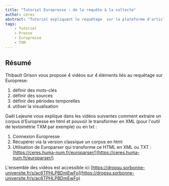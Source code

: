 ```yaml
---
title: "Tutoriel Europresse : de la requête à la collecte"
author: ceres
abstract: "Tutoriel expliquant le requêtage  sur la plateforme d'articles de Presse Europresse et comment en extraire un corpus qui puisse servir dans des outils de textométrie."
tags:
    - Tutoriel
    - Presse
    - Europresse
    - TXM
---
```


## Résumé

 Thibault Grison vous propose 4 vidéos sur 4 éléments liés au requêtage sur Europrese:

1. définir des mots-clés
2. définir des sources
3. définir des périodes temporelles
4. utiliser la visualisation


 Gaël Lejeune vous explique dans les vidéos suivantes comment extraire un corpus d'Europresse en html et pouvoir le transformer en XML (pour l'outil de textométrie TXM par exemple) ou en txt :

1. Connexion Europresse
 2. Récupérer via la version classique un corpus en html
 3. Utilisation de Europarser qui transforme ce HTML en XML ou TXT : [https://ceres.huma-num.fr/europarser/](https://ceres.huma-num.fr/europarser/) 

 L'ensemble des vidéos est accessible ici [https://dropsu.sorbonne-universite.fr/s/ac6TPHLPBDmEwFo](https://dropsu.sorbonne-universite.fr/s/ac6TPHLPBDmEwFo)

<!--
Vidéos en Mkv qui ne passent pas sur Firefox
4 de Thibault
     <video width="320" height="240" controls>
        <source src="https://dropsu.sorbonne-universite.fr/s/ac6TPHLPBDmEwFo/download?path=%2F&files=1_D%C3%A9finir_Mots_Cl%C3%A9s.mkv&downloadStartSecret=zj8oqilj36d" type="video/mkv">
        Download the
        <a href="https://dropsu.sorbonne-universite.fr/s/ac6TPHLPBDmEwFo/download?path=%2F&files=1_D%C3%A9finir_Mots_Cl%C3%A9s.mkv&downloadStartSecret=zj8oqilj36d">MKV</a>
        video.
    </video>
    
     <video width="320" height="240" controls>
        <source src="https://dropsu.sorbonne-universite.fr/s/ac6TPHLPBDmEwFo/download?path=%2F&files=2_D%C3%A9finir_Sources.mkv&downloadStartSecret=kthh4m43qzb" type="video/mkv">
        Download the
        <a href="https://dropsu.sorbonne-universite.fr/s/ac6TPHLPBDmEwFo/download?path=%2F&files=2_D%C3%A9finir_Sources.mkv&downloadStartSecret=kthh4m43qzb">MKV</a>
        video.
    </video>
    
     <video width="320" height="240" controls>
        <source src="https://dropsu.sorbonne-universite.fr/s/ac6TPHLPBDmEwFo/download?path=%2F&files=3_D%C3%A9finir_Dates.mkv&downloadStartSecret=wgn953bs63" type="video/mkv">
        Download the
        <a href="https://dropsu.sorbonne-universite.fr/s/ac6TPHLPBDmEwFo/download?path=%2F&files=3_D%C3%A9finir_Dates.mkv&downloadStartSecret=wgn953bs63">MKV</a>
        video.
    </video>
    
     <video width="320" height="240" controls>
        <source src="https://dropsu.sorbonne-universite.fr/s/ac6TPHLPBDmEwFo/download?path=%2F&files=4_Bonus_Visualisation.mkv&downloadStartSecret=gbj50m27y9f" type="video/mkv">
        Download the
        <a href="https://dropsu.sorbonne-universite.fr/s/ac6TPHLPBDmEwFo/download?path=%2F&files=4_Bonus_Visualisation.mkv&downloadStartSecret=gbj50m27y9f">MKV</a>
        video.
    </video>
3 de Gaël


     <video width="320" height="240" controls>
        <source src="https://dropsu.sorbonne-universite.fr/s/ac6TPHLPBDmEwFo/download?path=%2F&files=Parsing_1_Connexion_europresse.mkv&downloadStartSecret=h5v4qd5fojj" type="video/mkv">
        Download the
        <a href="https://dropsu.sorbonne-universite.fr/s/ac6TPHLPBDmEwFo/download?path=%2F&files=Parsing_1_Connexion_europresse.mkv&downloadStartSecret=h5v4qd5fojj">MKV</a>
        video.
    </video>
    
     <video width="320" height="240" controls>
        <source src="https://dropsu.sorbonne-universite.fr/s/ac6TPHLPBDmEwFo/download?path=%2F&files=Parsing_2_Format-html.mkv&downloadStartSecret=xxpf79vvs2j" type="video/mkv">
        Download the
        <a href="https://dropsu.sorbonne-universite.fr/s/ac6TPHLPBDmEwFo/download?path=%2F&files=Parsing_2_Format-html.mkv&downloadStartSecret=xxpf79vvs2j">MKV</a>
        video.
    </video>
    
     <video width="320" height="240" controls>
        <source src="https://dropsu.sorbonne-universite.fr/s/ac6TPHLPBDmEwFo/download?path=%2F&files=Parsing_3_Europarser.mkv&downloadStartSecret=mzb6xo36a7" type="video/mkv">
        Download the
        <a href="https://dropsu.sorbonne-universite.fr/s/ac6TPHLPBDmEwFo/download?path=%2F&files=Parsing_3_Europarser.mkv&downloadStartSecret=mzb6xo36a7">MKV</a>
        video.
    </video>
-->
